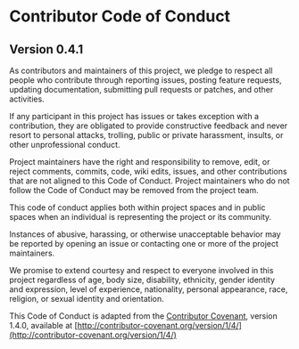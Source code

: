 # Contributor Code of Conduct

## Version 0.4.1

As contributors and maintainers of this project, we pledge to respect all people who contribute through reporting issues, posting feature requests, updating documentation, submitting pull requests or patches, and other activities.

If any participant in this project has issues or takes exception with a contribution, they are obligated to provide constructive feedback and never resort to personal attacks, trolling, public or private harassment, insults, or other unprofessional conduct.

Project maintainers have the right and responsibility to remove, edit, or reject comments, commits, code, wiki edits, issues, and other contributions that are not aligned to this Code of Conduct. Project maintainers who do not follow the Code of Conduct may be removed from the project team.

This code of conduct applies both within project spaces and in public spaces when an individual is representing the project or its community.

Instances of abusive, harassing, or otherwise unacceptable behavior may be reported by opening an issue or contacting one or more of the project maintainers.

We promise to extend courtesy and respect to everyone involved in this project regardless of age, body size, disability, ethnicity, gender identity and expression, level of experience, nationality, personal appearance, race, religion, or sexual identity and orientation.

This Code of Conduct is adapted from the [Contributor Covenant](http:contributor-covenant.org), version 1.4.0, available at [http://contributor-covenant.org/version/1/4/](http://contributor-covenant.org/version/1/4/)
